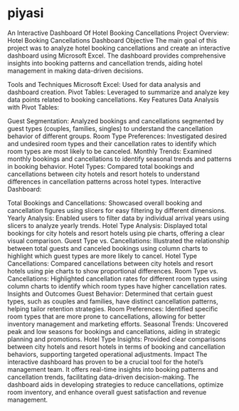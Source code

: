 # piyasi
An Interactive Dashboard Of Hotel Booking Cancellations
Project Overview: Hotel Booking Cancellations Dashboard
Objective
The main goal of this project was to analyze hotel booking cancellations and create an interactive dashboard using Microsoft Excel. The dashboard provides comprehensive insights into booking patterns and cancellation trends, aiding hotel management in making data-driven decisions.

Tools and Techniques
Microsoft Excel: Used for data analysis and dashboard creation.
Pivot Tables: Leveraged to summarize and analyze key data points related to booking cancellations.
Key Features
Data Analysis with Pivot Tables:

Guest Segmentation: Analyzed bookings and cancellations segmented by guest types (couples, families, singles) to understand the cancellation behavior of different groups.
Room Type Preferences: Investigated desired and undesired room types and their cancellation rates to identify which room types are most likely to be canceled.
Monthly Trends: Examined monthly bookings and cancellations to identify seasonal trends and patterns in booking behavior.
Hotel Types: Compared total bookings and cancellations between city hotels and resort hotels to understand differences in cancellation patterns across hotel types.
Interactive Dashboard:

Total Bookings and Cancellations: Showcased overall booking and cancellation figures using slicers for easy filtering by different dimensions.
Yearly Analysis: Enabled users to filter data by individual arrival years using slicers to analyze yearly trends.
Hotel Type Analysis: Displayed total bookings for city hotels and resort hotels using pie charts, offering a clear visual comparison.
Guest Type vs. Cancellations: Illustrated the relationship between total guests and canceled bookings using column charts to highlight which guest types are more likely to cancel.
Hotel Type Cancellations: Compared cancellations between city hotels and resort hotels using pie charts to show proportional differences.
Room Type vs. Cancellations: Highlighted cancellation rates for different room types using column charts to identify which room types have higher cancellation rates.
Insights and Outcomes
Guest Behavior: Determined that certain guest types, such as couples and families, have distinct cancellation patterns, helping tailor retention strategies.
Room Preferences: Identified specific room types that are more prone to cancellations, allowing for better inventory management and marketing efforts.
Seasonal Trends: Uncovered peak and low seasons for bookings and cancellations, aiding in strategic planning and promotions.
Hotel Type Insights: Provided clear comparisons between city hotels and resort hotels in terms of booking and cancellation behaviors, supporting targeted operational adjustments.
Impact
The interactive dashboard has proven to be a crucial tool for the hotel’s management team. It offers real-time insights into booking patterns and cancellation trends, facilitating data-driven decision-making. The dashboard aids in developing strategies to reduce cancellations, optimize room inventory, and enhance overall guest satisfaction and revenue management.
